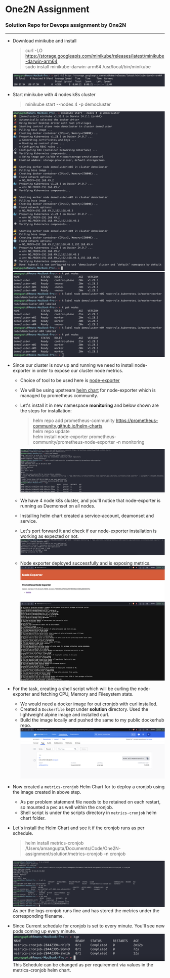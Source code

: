 # One2N Assignment
### Solution Repo for Devops assignment by One2N
---

* Download minikube and install
    > curl -LO https://storage.googleapis.com/minikube/releases/latest/minikube-darwin-arm64 \
      sudo install minikube-darwin-arm64 /usr/local/bin/minikube
    
    ![1.png](images%2F1.png)

* Start minikube with 4 nodes k8s cluster
    > minikube start --nodes 4 -p democluster

    ![2.png](images%2F2.png)
    ![3.png](images%2F3.png)

* Since our cluster is now up and running we need to install node-exporter in order to expose our cluster node metrics.
  * Choice of tool to be used here is [node-exporter](https://github.com/prometheus/node_exporter)
  * We will be using upstream [helm chart](https://github.com/prometheus-community/helm-charts/tree/main/charts/prometheus-node-exporter) for node-exporter which is managed by prometheus community.
  * Let's install it in new namespace **monitoring** and below shown are the steps for installation:
     > helm repo add prometheus-community https://prometheus-community.github.io/helm-charts \
       helm repo update \
       helm install node-exporter prometheus-community/prometheus-node-exporter -n monitoring

     ![4.png](images%2F4.png)
  * We have 4 node k8s cluster, and you'll notice that node-exporter is running as Daemonset on all nodes.
  * Installing helm chart created a service-account, deamonset and service.
  * Let's port forward it and check if our node-exporter installation is working as expected or not.
     ![5.png](images%2F5.png)
  * Node exporter deployed successfully and is exposing metrics.
     ![6.png](images%2F6.png)
     ![7.png](images%2F7.png)

* For the task, creating a shell script which will be curling the node-exporter and fetching CPU, Memory and Filesystem stats.
  * We would need a docker image for out cronjob with curl installed.
  * Created a `Dockerfile` kept under **solution** directory. Used the lightweight alpine image and installed curl.
  * Build the image locally and pushed the same to my public dockerhub repo.
    ![8.png](images%2F8.png)

* Now created a `metrics-cronjob` Helm Chart for to deploy a cronjob using the image created in above step.
  * As per problem statement file needs to be retained on each restart, so mounted a pvc as well within the cronjob.
  * Shell script is under the scripts directory in `metrics-cronjob` helm chart folder.

* Let's install the Helm Chart and see it if the cronjob runs as per schedule.
  > helm install metrics-cronjob /Users/amangupta/Documents/Code/One2N-assignment/solution/metrics-cronjob -n cronjob

    ![9.png](images%2F9.png)
  As per the logs cronjob runs fine and has stored the metrics under the corresponding filename.

* Since Current schedule for cronjob is set to every minute. You'll see new pods coming up every minute.
    ![10.png](images%2F10.png)
  This Schedule can be changed as per requirement via values in the metrics-cronjob helm chart.